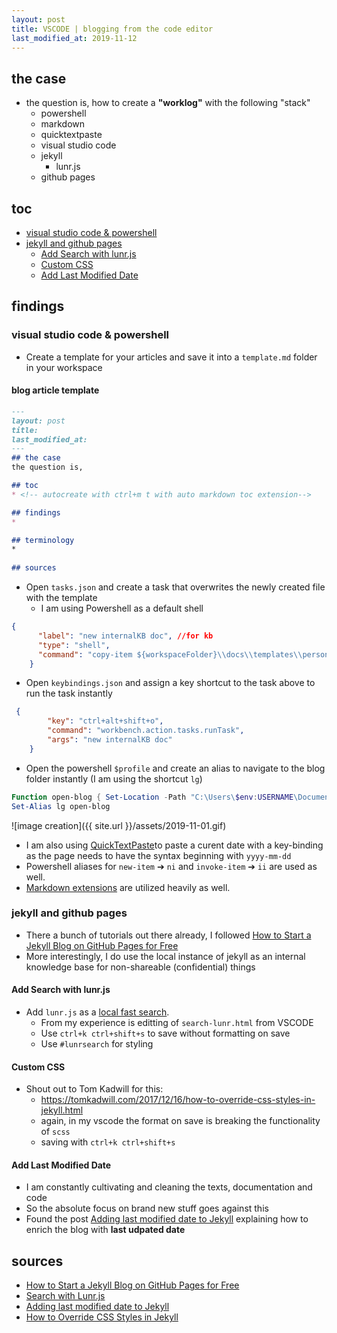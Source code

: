```yaml
---
layout: post
title: VSCODE | blogging from the code editor
last_modified_at: 2019-11-12
---
```

## the case	
* the question is, how to create a **"worklog"** with the following "stack"
    * powershell
    * markdown
    * quicktextpaste
    * visual studio code
    * jekyll
        * lunr.js
    * github pages

## toc 

- [visual studio code & powershell](#visual-studio-code--powershell)
- [jekyll and github pages](#jekyll-and-github-pages)
    - [Add Search with lunr.js](#add-search-with-lunrjs)
    - [Custom CSS](#custom-css)
    - [Add Last Modified Date](#add-last-modified-date)

## findings
### visual studio code & powershell
* Create a template for your articles and save it into a `template.md` folder in your workspace

#### blog article template

```markdown
---
layout: post
title:
last_modified_at: 
---
## the case	
the question is, 

## toc
* <!-- autocreate with ctrl+m t with auto markdown toc extension-->

## findings
* 

## terminology
*
 
## sources
```

* Open `tasks.json` and create a task that overwrites the newly created file with the template
    * I am using Powershell as a default shell

```JSON
{
      "label": "new internalKB doc", //for kb
      "type": "shell",
      "command": "copy-item ${workspaceFolder}\\docs\\templates\\personalKBTemplate.md ${file}"
    }
``` 

* Open `keybindings.json` and assign a key shortcut to the task above to run the task instantly

```JSON
 {
        "key": "ctrl+alt+shift+o",
        "command": "workbench.action.tasks.runTask",
        "args": "new internalKB doc"
    }
```

* Open the powershell `$profile` and create an alias to navigate to the blog folder instantly (I am using the shortcut `lg`)

```powershell
Function open-blog { Set-Location -Path "C:\Users\$env:USERNAME\Documents\workspace\XO\logs\pkutaj\_posts" }
Set-Alias lg open-blog
```

![image creation]({{ site.url }}/assets/2019-11-01.gif)

* I am also using [QuickTextPaste](https://www.softwareok.com/?seite=Microsoft/QuickTextPaste)to paste a curent date with a key-binding as the page needs to have the syntax beginning with `yyyy-mm-dd`
* Powershell aliases for `new-item` ➔ `ni` and `invoke-item` ➔ `ii` are used as well. 
* [Markdown extensions](https://github.com/pkutaj/kb/blob/master/vsc/markdown_the_great.md) are utilized heavily as well. 

### jekyll and github pages
* There a bunch of tutorials out there already, I followed [How to Start a Jekyll Blog on GitHub Pages for Free](https://onextrapixel.com/start-jekyll-blog-github-pages-free/)
* More interestingly, I do use the local instance of jekyll as an internal knowledge base for non-shareable (confidential) things

#### Add Search with lunr.js
* Add `lunr.js` as a [local fast search](https://jekyllcodex.org/without-plugin/search-lunr/).
    * From my experience is editting of `search-lunr.html` from VSCODE 
    * Use `ctrl+k ctrl+shift+s` to save without formatting on save    
    * Use `#lunrsearch` for styling

#### Custom CSS   
* Shout out to Tom Kadwill for this:
    * https://tomkadwill.com/2017/12/16/how-to-override-css-styles-in-jekyll.html
    * again, in my vscode the format on save is breaking the functionality of `scss`
    * saving with `ctrl+k ctrl+shift+s`

#### Add Last Modified Date
* I am constantly cultivating and cleaning the texts, documentation and code
* So the absolute focus on brand new stuff goes against this 
* Found the post [Adding last modified date to Jekyll](https://tomkadwill.com/adding-last-modified-date-to-jekyll) explaining how to enrich the blog with **last udpated date**

## sources
* [How to Start a Jekyll Blog on GitHub Pages for Free](https://onextrapixel.com/start-jekyll-blog-github-pages-free/)
* [Search with Lunr.js](https://jekyllcodex.org/without-plugin/search-lunr/#)
* [Adding last modified date to Jekyll](https://tomkadwill.com/adding-last-modified-date-to-jekyll)
* [How to Override CSS Styles in Jekyll](https://tomkadwill.com/2017/12/16/how-to-override-css-styles-in-jekyll.html)